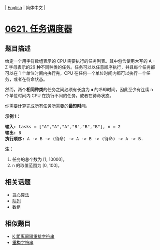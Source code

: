 
| [English](README_EN.md) | 简体中文 |
# [0621. 任务调度器](https://leetcode-cn.com/problems/task-scheduler/)
## 题目描述
<p>给定一个用字符数组表示的 CPU 需要执行的任务列表。其中包含使用大写的 A - Z 字母表示的26 种不同种类的任务。任务可以以任意顺序执行，并且每个任务都可以在 1 个单位时间内执行完。CPU 在任何一个单位时间内都可以执行一个任务，或者在待命状态。</p>

<p>然而，两个<strong>相同种类</strong>的任务之间必须有长度为<strong>&nbsp;n </strong>的冷却时间，因此至少有连续 n 个单位时间内 CPU 在执行不同的任务，或者在待命状态。</p>

<p>你需要计算完成所有任务所需要的<strong>最短时间</strong>。</p>

<p><strong>示例 1：</strong></p>

<pre>
<strong>输入:</strong> tasks = [&quot;A&quot;,&quot;A&quot;,&quot;A&quot;,&quot;B&quot;,&quot;B&quot;,&quot;B&quot;], n = 2
<strong>输出:</strong> 8
<strong>执行顺序:</strong> A -&gt; B -&gt; (待命) -&gt; A -&gt; B -&gt; (待命) -&gt; A -&gt; B.
</pre>

<p><strong>注：</strong></p>

<ol>
	<li>任务的总个数为&nbsp;[1, 10000]。</li>
	<li>n 的取值范围为 [0, 100]。</li>
</ol>

## 相关话题
- [贪心算法](https://leetcode-cn.com/tag/greedy)
- [队列](https://leetcode-cn.com/tag/queue)
- [数组](https://leetcode-cn.com/tag/array)
## 相似题目
- [K 距离间隔重排字符串](../rearrange-string-k-distance-apart/README.md)
- [重构字符串](../reorganize-string/README.md)

